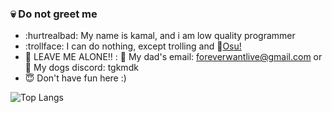 ### :skull: Do not greet me 
* :hurtrealbad: My name is kamal, and i am low quality programmer
* :trollface: I can do nothing, except trolling and :ghost:[Osu!](https://github.com/ppy/osu)
* :hocho: LEAVE ME ALONE!! : :toilet: My dad's email: foreverwantlive@gmail.com or :hankey: My dogs discord: tgkmdk
* :innocent: Don't have fun here :)

![Top Langs](https://github-readme-stats.vercel.app/api/top-langs/?username=tgkzz&layout=compact)

<!--**tgkzz/tgkzz** is a ✨ _special_ ✨ repository because its `README.md` (this file) appears on your GitHub profile.

